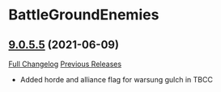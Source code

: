 # BattleGroundEnemies

## [9.0.5.5](https://github.com/bullsei/BattleGroundEnemies/tree/9.0.5.5) (2021-06-09)
[Full Changelog](https://github.com/bullsei/BattleGroundEnemies/compare/9.0.5.4...9.0.5.5) [Previous Releases](https://github.com/bullsei/BattleGroundEnemies/releases)

- Added horde and alliance flag for warsung gulch in TBCC  
